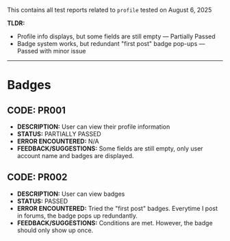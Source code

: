 This contains all test reports related to `profile` tested on August 6, 2025

**TLDR:**

- Profile info displays, but some fields are still empty — Partially Passed
- Badge system works, but redundant "first post" badge pop-ups — Passed with minor issue

---

# Badges

## CODE: PR001

- **DESCRIPTION:** User can view their profile information
- **STATUS:** PARTIALLY PASSED
- **ERROR ENCOUNTERED:** N/A
- **FEEDBACK/SUGGESTIONS:** Some fields are still empty, only user account name and badges are displayed.

## CODE: PR002

- **DESCRIPTION:** User can view badges
- **STATUS:** PASSED
- **ERROR ENCOUNTERED:** Tried the "first post" badges. Everytime I post in forums, the badge pops up redundantly.
- **FEEDBACK/SUGGESTIONS:** Conditions are met. However, the badge should only show up once.
